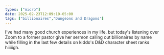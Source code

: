 ```yaml
---
types: ["micro"]
date: 2025-02-23T12:09:10-05:00
tags: ["billionaires","Dungeons and Dragons"]
---
```

I've had many good church experiences in my life, but today's listening over Zoom to a former pastor give her sermon calling out billionaires by name while filling in the last few details on kiddo's D&D character sheet ranks hiiiiigh.
